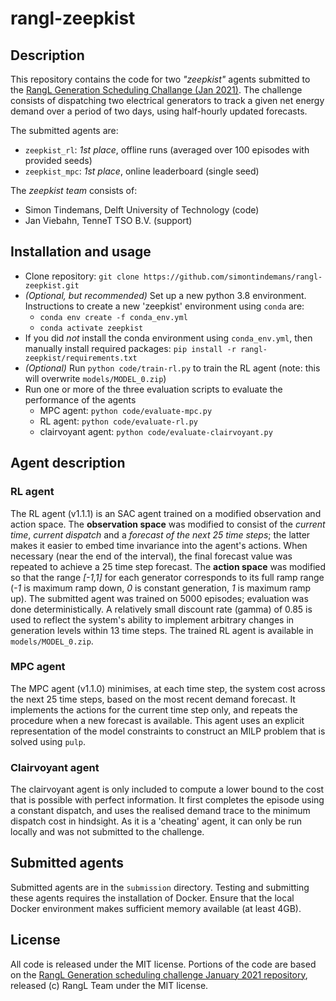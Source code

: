 # rangl-zeepkist

## Description
This repository contains the code for two *"zeepkist"* agents submitted to the [RangL Generation Scheduling Challange (Jan 2021)](http://challenge1-rangl.uksouth.cloudapp.azure.com:8888/web/challenges/challenge-page/1/overview). The challenge consists of dispatching two electrical generators to track a given net energy demand over a period of two days, using half-hourly updated forecasts.

The submitted agents are:
* ``zeepkist_rl``: *1st place*, offline runs (averaged over 100 episodes with provided seeds)
* ``zeepkist_mpc``: *1st place*, online leaderboard (single seed)

The *zeepkist team* consists of:
- Simon Tindemans, Delft University of Technology (code)
- Jan Viebahn, TenneT TSO B.V. (support)

## Installation and usage
* Clone repository: ``git clone https://github.com/simontindemans/rangl-zeepkist.git``
* *(Optional, but recommended)* Set up a new python 3.8 environment. Instructions to create a new 'zeepkist' environment using ``conda`` are:
    - ``conda env create -f conda_env.yml``
    - ``conda activate zeepkist``
* If you did *not* install the conda environment using ``conda_env.yml``, then manually install required packages: ``pip install -r rangl-zeepkist/requirements.txt``
* *(Optional)* Run ``python code/train-rl.py`` to train the RL agent (note: this will overwrite ``models/MODEL_0.zip``)
* Run one or more of the three evaluation scripts to evaluate the performance of the agents
    - MPC agent: ``python code/evaluate-mpc.py`` 
    - RL agent: ``python code/evaluate-rl.py``
    - clairvoyant agent: ``python code/evaluate-clairvoyant.py``

## Agent description
### RL agent
The RL agent (v1.1.1) is an SAC agent trained on a modified observation and action space. The **observation space** was modified to consist of the *current time*, *current dispatch* and a *forecast of the next 25 time steps*; the latter makes it easier to embed time invariance into the agent's actions. When necessary (near the end of the interval), the final forecast value was repeated to achieve a 25 time step forecast. The **action space** was modified so that the range *\[-1,1\]* for each generator corresponds to its full ramp range (*-1* is maximum ramp down, *0* is constant generation, *1* is maximum ramp up). The submitted agent was trained on 5000 episodes; evaluation was done deterministically. A relatively small discount rate (gamma) of 0.85 is used to reflect the system's ability to implement arbitrary changes in generation levels within 13 time steps. The trained RL agent is available in ``models/MODEL_0.zip``.

### MPC agent
The MPC agent (v1.1.0) minimises, at each time step, the system cost across the next 25 time steps, based on the most recent demand forecast. It implements the actions for the current time step only, and repeats the procedure when a new forecast is available. This agent uses an explicit representation of the model constraints to construct an MILP problem that is solved using ``pulp``.

### Clairvoyant agent
The clairvoyant agent is only included to compute a lower bound to the cost that is possible with perfect information. It first completes the episode using a constant dispatch, and uses the realised demand trace to the minimum dispatch cost in hindsight. As it is a 'cheating' agent, it can only be run locally and was not submitted to the challenge. 

## Submitted agents
Submitted agents are in the ``submission`` directory. Testing and submitting these agents requires the installation of Docker. Ensure that the local Docker environment makes sufficient memory available (at least 4GB). 

## License
All code is released under the MIT license. Portions of the code are based on the [RangL Generation scheduling challenge January 2021 repository](https://gitlab.com/rangl-public/generation-scheduling-challenge-january-2021), released (c) RangL Team under the MIT license.